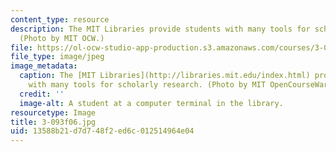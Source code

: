 ```yaml
---
content_type: resource
description: The MIT Libraries provide students with many tools for scholarly research.
  (Photo by MIT OCW.)
file: https://ol-ocw-studio-app-production.s3.amazonaws.com/courses/3-093-information-exploration-becoming-a-savvy-scholar-fall-2006/13588b21d7d748f2ed6c012514964e04_3-093f06.jpg
file_type: image/jpeg
image_metadata:
  caption: The [MIT Libraries](http://libraries.mit.edu/index.html) provide students
    with many tools for scholarly research. (Photo by MIT OpenCourseWare.)
  credit: ''
  image-alt: A student at a computer terminal in the library.
resourcetype: Image
title: 3-093f06.jpg
uid: 13588b21-d7d7-48f2-ed6c-012514964e04
---
```

